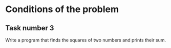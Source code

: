 # Conditions of the problem

## Task number 3
Write a program that finds the squares of two numbers and prints their sum.
